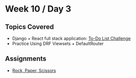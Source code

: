 # Week 10 / Day 3

## Topics Covered
- Django + React full stack application: [To-Do List Challenge](https://github.com/papaplatoon/app-to-do-lists)
- Practice Using DRF Viewsets + DefaultRouter

## Assignments
- [Rock, Paper, Scissors](https://github.com/papaplatoon/app-rock-paper-scissors)


